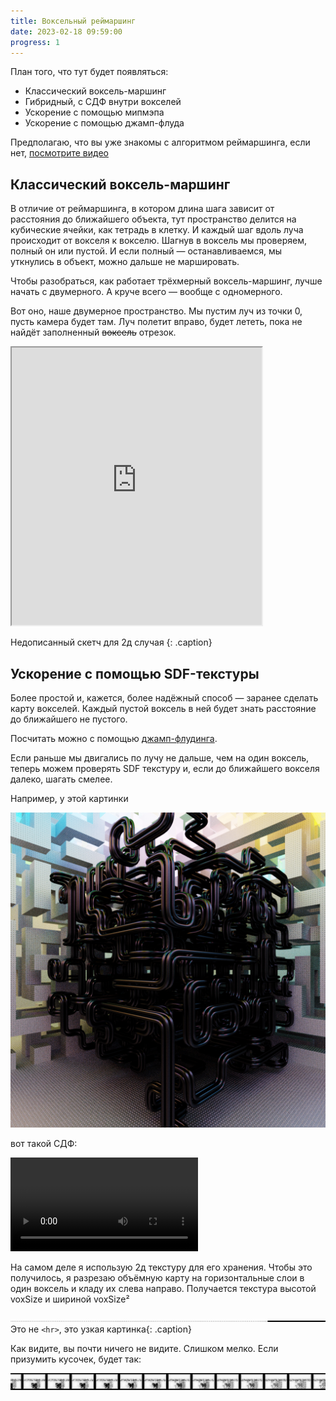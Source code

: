 ```yaml
---
title: Воксельный реймаршинг
date: 2023-02-18 09:59:00
progress: 1
---
```



План того, что тут будет появляться:

- Классический воксель-маршинг
- Гибридный, с СДФ внутри вокселей
- Ускорение с помощью мипмэпа
- Ускорение с помощью джамп-флуда

Предполагаю, что вы уже знакомы с алгоритмом реймаршинга, если нет, [посмотрите видео](https://www.youtube.com/watch?v=PGtv-dBi2wE)

## Классический воксель-маршинг

В отличие от реймаршинга, в котором длина шага зависит от расстояния до ближайшего объекта, тут пространство делится на кубические ячейки, как тетрадь в клетку. И каждый шаг вдоль луча происходит от вокселя к вокселю. Шагнув в воксель мы проверяем, полный он или пустой. И если полный — останавливаемся, мы уткнулись в объект, можно дальше не маршировать.

Чтобы разобраться, как работает трёхмерный воксель-маршинг, лучше начать с двумерного. А круче всего — вообще с одномерного.

Вот оно, наше двумерное пространство. Мы пустим луч из точки 0, пусть камера будет там. Луч полетит вправо, будет лететь, пока не найдёт заполненный ~~воксель~~ отрезок.


<iframe src="https://editor.p5js.org/illus0r/full/_Ln1BsDwd" width=400 height=444></iframe>

Недописанный скетч для 2д случая {: .caption}


## Ускорение с помощью SDF-текстуры

Более простой и, кажется, более надёжный способ — заранее сделать карту вокселей. Каждый пустой воксель в ней будет знать расстояние до ближайшего не пустого.

Посчитать можно с помощью [джамп-флудинга](https://t.me/ivandianov/487).

Если раньше мы двигались по лучу не дальше, чем на один воксель, теперь можем проверять SDF текстуру и, если до ближайшего вокселя далеко, шагать смелее.

Например, у этой картинки

![](/assets/media/2023-02-23-20-25-01.png)

вот такой СДФ:

<video controls><source src="/assets/media/voxel-marching-sdf.mp4" type="video/mp4"></video>

На самом деле я использую 2д текстуру для его хранения. Чтобы это получилось, я разрезаю объёмную карту на горизонтальные слои в один воксель и кладу их слева направо. Получается текстура высотой voxSize и шириной voxSize²

![](/assets/media/2023-02-23-21-02-58.png)
Это не `<hr>`, это узкая картинка{: .caption}

Как видите, вы почти ничего не видите. Слишком мелко. Если призумить кусочек, будет так:

![](/assets/media/2023-02-23-21-04-28.png)
